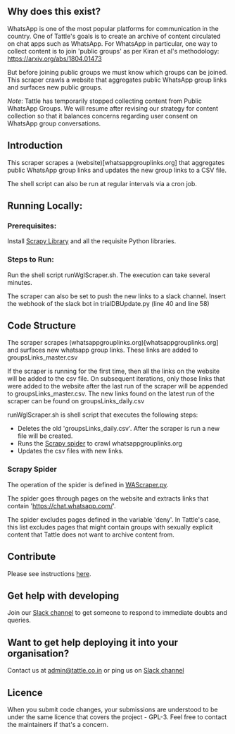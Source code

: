 ## Why does this exist?

WhatsApp is one of the most popular platforms for communication in the country. One of Tattle's goals is to create an archive of content circulated on chat apps such as WhatsApp. For WhatsApp in particular, one way to collect content is to join 'public groups' as per Kiran et al's methodology: https://arxiv.org/abs/1804.01473

But before joining public groups we must know which groups can be joined. This scraper crawls a website that aggregates public WhatsApp group links and surfaces new public groups.  

*Note*: Tattle has temporarily stopped collecting content from Public WhatsApp Groups. We will resume after revising our strategy for content collection so that it balances concerns regarding user consent on WhatsApp group conversations. 

## Introduction 
This scraper scrapes a (website)[whatsappgrouplinks.org] that aggregates public WhatsApp group links and updates the new group links to a CSV file. 

The shell script can also be run at regular intervals via a cron job.

## Running Locally:
### Prerequisites:
Install [Scrapy Library](https://scrapy.org/) and all the requisite Python libraries.

### Steps to Run:
Run the shell script runWglScraper.sh. The execution can take several minutes.

The scraper can also be set to push the new links to a slack channel. Insert the webhook of the slack bot in trialDBUpdate.py (line 40 and line 58)


## Code Structure
The scraper scrapes (whatsappgrouplinks.org)[whatsappgrouplinks.org] and surfaces new whatsapp group links. These links are added to groupsLinks_master.csv

If the scraper is running for the first time, then all the links on the website will be added to the csv file. On subsequent iterations, only those links that were added to the website after the last run of the scraper will be appended to groupsLinks_master.csv. The new links found on the latest run of the scraper can be found on groupsLinks_daily.csv

runWglScraper.sh is shell script that executes the following steps:
* Deletes the old 'groupsLinks_daily.csv'. After the scraper is run a new file will be created.
* Runs the [Scrapy spider](https://github.com/tattle-made/whatsapp-public-group-discoverer/blob/master/wgl_scraper/wgl_scraper/spiders/WAScraper.py)  to crawl whatsappgrouplinks.org
* Updates the csv files with new links. 

### Scrapy Spider
The operation of the spider is defined in [WAScraper.py](https://github.com/tattle-made/whatsapp-public-group-discoverer/blob/master/wgl_scraper/wgl_scraper/spiders/WAScraper.py).

The spider goes through pages on the website and extracts links that contain 'https://chat.whatsapp.com/'.

The spider excludes pages defined in the variable 'deny'. In Tattle's case, this list excludes pages that might contain groups with sexually explicit content that Tattle does not want to archive content from. 


## Contribute
Please see instructions [here](https://github.com/tattle-made/docs/blob/master/CONTRIBUTE.md).

## Get help with developing

Join our [Slack channel](https://join.slack.com/t/tattle-workspace/shared_invite/zt-da07n75v-kIw9Z5b~_gDKP~JsScP1Vg) to get someone to respond to immediate doubts and queries.

## Want to get help deploying it into your organisation?

Contact us at admin@tattle.co.in or ping us on [Slack channel](https://join.slack.com/t/tattle-workspace/shared_invite/zt-da07n75v-kIw9Z5b~_gDKP~JsScP1Vg)

## Licence
When you submit code changes, your submissions are understood to be under the same licence that covers the project - GPL-3. Feel free to contact the maintainers if that's a concern.


